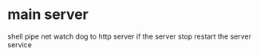 # main server
shell pipe net
watch dog to http server if the server stop restart the server service




